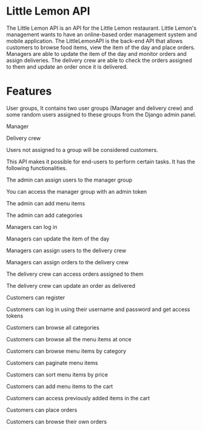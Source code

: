 # Little Lemon API
The Little Lemon API is an API for the Little Lemon restaurant. Little Lemon's management wants to have an online-based order management system and mobile application. The LittleLemonAPI is the back-end API that allows customers to browse food items, view the item of the day and place orders. Managers are able to update the item of the day and monitor orders and assign deliveries. The delivery crew are able to check the orders assigned to them and update an order once it is delivered.

# Features
User groups, It contains two user groups (Manager and delivery crew) and some random users assigned to these groups from the Django admin panel.

Manager

Delivery crew

Users not assigned to a group will be considered customers.

This API makes it possible for end-users to perform certain tasks. It has the following functionalities.

The admin can assign users to the manager group

You can access the manager group with an admin token

The admin can add menu items

The admin can add categories

Managers can log in

Managers can update the item of the day

Managers can assign users to the delivery crew

Managers can assign orders to the delivery crew

The delivery crew can access orders assigned to them

The delivery crew can update an order as delivered

Customers can register

Customers can log in using their username and password and get access tokens

Customers can browse all categories

Customers can browse all the menu items at once

Customers can browse menu items by category

Customers can paginate menu items

Customers can sort menu items by price

Customers can add menu items to the cart

Customers can access previously added items in the cart

Customers can place orders

Customers can browse their own orders
